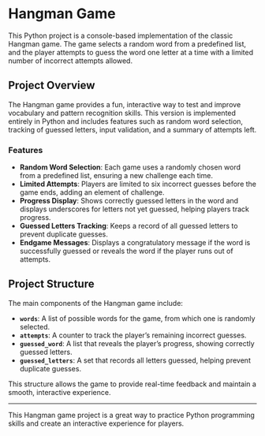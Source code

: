 # Hangman Game

This Python project is a console-based implementation of the classic Hangman game. The game selects a random word from a predefined list, and the player attempts to guess the word one letter at a time with a limited number of incorrect attempts allowed.

## Project Overview

The Hangman game provides a fun, interactive way to test and improve vocabulary and pattern recognition skills. This version is implemented entirely in Python and includes features such as random word selection, tracking of guessed letters, input validation, and a summary of attempts left.

### Features

- **Random Word Selection**: Each game uses a randomly chosen word from a predefined list, ensuring a new challenge each time.
- **Limited Attempts**: Players are limited to six incorrect guesses before the game ends, adding an element of challenge.
- **Progress Display**: Shows correctly guessed letters in the word and displays underscores for letters not yet guessed, helping players track progress.
- **Guessed Letters Tracking**: Keeps a record of all guessed letters to prevent duplicate guesses.
- **Endgame Messages**: Displays a congratulatory message if the word is successfully guessed or reveals the word if the player runs out of attempts.

## Project Structure

The main components of the Hangman game include:

- **`words`**: A list of possible words for the game, from which one is randomly selected.
- **`attempts`**: A counter to track the player’s remaining incorrect guesses.
- **`guessed_word`**: A list that reveals the player’s progress, showing correctly guessed letters.
- **`guessed_letters`**: A set that records all letters guessed, helping prevent duplicate guesses.

This structure allows the game to provide real-time feedback and maintain a smooth, interactive experience.


---

This Hangman game project is a great way to practice Python programming skills and create an interactive experience for players.
